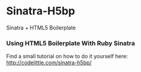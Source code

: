 Sinatra-H5bp
============

Sinatra + HTML5 Boilerplate

### Using HTML5 Boilerplate With Ruby Sinatra

Find a small tutorial on how to do it yourself here:
http://codelittle.com/sinatra-h5bp/
